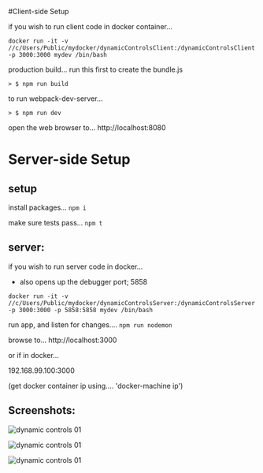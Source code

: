 #Client-side Setup

if you wish to run client code in docker container...
```
docker run -it -v //c/Users/Public/mydocker/dynamicControlsClient:/dynamicControlsClient -p 3000:3000 mydev /bin/bash
```



production build...
run this first to create the bundle.js
```
> $ npm run build
```


to run webpack-dev-server... 

```
> $ npm run dev
```

open the web browser to...
http://localhost:8080




# Server-side Setup


## setup


install packages...
``` npm i ```


make sure tests pass...
``` npm t ```



## server:
if you wish to run server code in docker...
- also opens up the debugger port; 5858
```
docker run -it -v //c/Users/Public/mydocker/dynamicControlsServer:/dynamicControlsServer -p 3000:3000 -p 5858:5858 mydev /bin/bash
```


run app, and listen for changes....
``` npm run nodemon ```


browse to...
http://localhost:3000

or if in docker...

192.168.99.100:3000

(get docker container ip using.... 'docker-machine ip')








## Screenshots:

![dynamic controls 01](https://s32.postimg.org/dzakzisdx/questionswide.jpg)

![dynamic controls 01](https://s32.postimg.org/oxluhpgz9/questionsmobile.jpg)

![dynamic controls 01](https://s32.postimg.org/ive7r7sj9/questionaire_Console_After_Submit.jpg)





